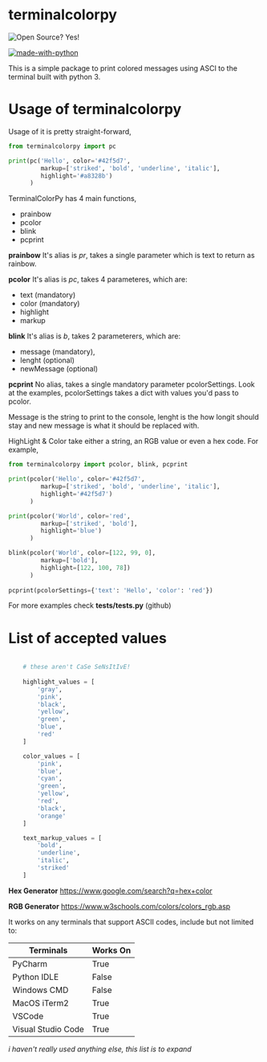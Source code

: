 # terminalcolorpy

![Open Source? Yes!](https://badgen.net/badge/Open%20Source%20%3F/Yes%21/blue?icon=github)

[![made-with-python](https://img.shields.io/badge/Made%20with-Python-1f425f.svg)](https://www.python.org/)

This is a simple package to print colored messages using ASCI to the terminal built with python 3.

# Usage of terminalcolorpy


Usage of it is pretty straight-forward,
```py
from terminalcolorpy import pc

print(pc('Hello', color='#42f5d7',
         markup=['striked', 'bold', 'underline', 'italic'],
         highlight='#a8328b')
      )
```

TerminalColorPy has 4 main functions, 
- prainbow
- pcolor
- blink
- pcprint

**prainbow** It's alias is *pr*, takes a single parameter which is text to return as rainbow.

**pcolor** It's alias is *pc*, takes 4 parameteres, which are:
 - text (mandatory)
 - color (mandatory)
 - highlight 
 - markup

**blink** It's alias is *b*, takes 2 parameterers, which are:
- message (mandatory),
- lenght (optional)
- newMessage (optional)

**pcprint** No alias, takes a single mandatory parameter pcolorSettings. Look at the examples, pcolorSettings takes a dict with values you'd pass to pcolor.

Message is the string to print to the console, lenght is the how longit should stay and 
new message is what it should be replaced with.

HighLight & Color take either a string, an RGB value or even a hex code. For example,
    
```python
from terminalcolorpy import pcolor, blink, pcprint

print(pcolor('Hello', color='#42f5d7',
         markup=['striked', 'bold', 'underline', 'italic'],
         highlight='#42f5d7')
      )

print(pcolor('World', color='red',
         markup=['striked', 'bold'],
         highlight='blue')
      )

blink(pcolor('World', color=[122, 99, 0],
         markup=['bold'],
         highlight=[122, 100, 78])
      )
      
pcprint(pcolorSettings={'text': 'Hello', 'color': 'red'})
```

For more examples check **tests/tests.py** (github)

# List of accepted values
```python
    
    # these aren't CaSe SeNsItIvE!
    
    highlight_values = [
        'gray',
        'pink',
        'black',
        'yellow',
        'green',
        'blue',
        'red'
    ]

    color_values = [
        'pink',
        'blue',
        'cyan',
        'green',
        'yellow',
        'red',
        'black',
        'orange'
    ]

    text_markup_values = [
        'bold',
        'underline',
        'italic',
        'striked'
    ]
```

**Hex Generator** https://www.google.com/search?q=hex+color

**RGB Generator** https://www.w3schools.com/colors/colors_rgb.asp

It works on any terminals that support ASCII codes, include but not limited to:

| Terminals      | Works On |
| ----------- | ----------- |
| PyCharm      | True       |
| Python IDLE   | False        |
| Windows CMD    | False  |
| MacOS iTerm2         | True |
| VSCode | True
|  Visual Studio Code | True

*i haven't really used anything else, this list is to expand*